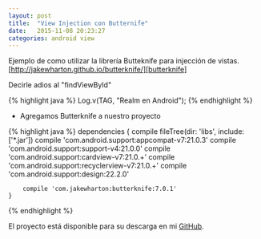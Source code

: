 ```yaml
---
layout: post
title:  "View Injection con Butternife"
date:   2015-11-08 20:23:27
categories: android view
---
```


Ejemplo de como utilizar la librería Butteknife  para injección de vistas. [http://jakewharton.github.io/butterknife/][butterknife] 

Decirle adios al "findViewById"

{% highlight java %}
	Log.v(TAG, "Realm en Android");
{% endhighlight %}

* Agregamos Butterknife a nuestro proyecto

{% highlight java %}
    dependencies {
        compile fileTree(dir: 'libs', include: ['*.jar'])
        compile 'com.android.support:appcompat-v7:21.0.3'
        compile 'com.android.support:support-v4:21.0.0'
        compile 'com.android.support:cardview-v7:21.0.+'
        compile 'com.android.support:recyclerview-v7:21.0.+'
        compile 'com.android.support:design:22.2.0'

        compile 'com.jakewharton:butterknife:7.0.1'
    }
{% endhighlight %}


El proyecto está disponible para su descarga en mi [GitHub][repo].


[gb]:    https://github.com/emedinaa
[web]:   http://www.eduardomedina.me/
[androidpe]: https://www.facebook.com/groups/androidpe/
[repo]: https://github.com/emedinaa/realm_android
[gdglima]: http://www.gdglima.com/
[butterknife]: http://jakewharton.github.io/butterknife/

